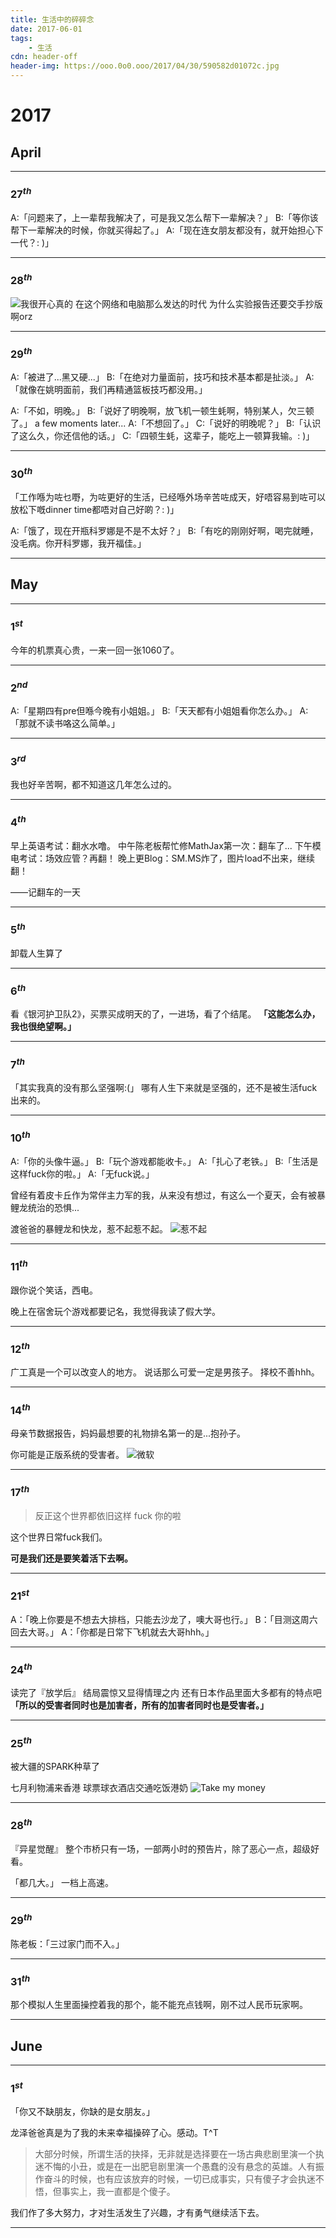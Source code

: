 ```yaml
---
title: 生活中的碎碎念
date: 2017-06-01
tags:
	- 生活
cdn: header-off
header-img: https://ooo.0o0.ooo/2017/04/30/590582d01072c.jpg
---
```


# 2017

## April

***

### $27^{th}$

A:「问题来了，上一辈帮我解决了，可是我又怎么帮下一辈解决？」
B:「等你该帮下一辈解决的时候，你就买得起了。」
A:「现在连女朋友都没有，就开始担心下一代？: )」
***

### $28^{th}$
![我很开心真的](https://ooo.0o0.ooo/2017/04/30/5905a939d1f53.jpg)
在这个网络和电脑那么发达的时代 为什么实验报告还要交手抄版啊orz
***

### $29^{th}$

A:「被进了...黑又硬...」
B:「在绝对力量面前，技巧和技术基本都是扯淡。」
A:「就像在姚明面前，我们再精通篮板技巧都没用。」

A:「不如，明晚。」
B:「说好了明晚啊，放飞机一顿生蚝啊，特别某人，欠三顿了。」
a few moments later...
A:「不想回了。」
C:「说好的明晚呢？」
B:「认识了这么久，你还信他的话。」
C:「四顿生蚝，这辈子，能吃上一顿算我输。: )」
***

### $30^{th}$

「工作喺为咗乜嘢，为咗更好的生活，已经喺外场辛苦咗成天，好唔容易到咗可以放松下嘅dinner time都唔对自己好啲？: )」

A:「饿了，现在开瓶科罗娜是不是不太好？」
B:「有吃的刚刚好啊，喝完就睡，没毛病。你开科罗娜，我开福佳。」
***

## May
***

### $1^{st}$

今年的机票真心贵，一来一回一张1060了。
***

### $2^{nd}$

A:「星期四有pre但喺今晚有小姐姐。」
B:「天天都有小姐姐看你怎么办。」
A:「那就不读书咯这么简单。」
***

### $3^{rd}$

我也好辛苦啊，都不知道这几年怎么过的。
***

### $4^{th}$

早上英语考试：翻水水噜。
中午陈老板帮忙修MathJax第一次：翻车了...
下午模电考试：场效应管？再翻！
晚上更Blog：SM.MS炸了，图片load不出来，继续翻！

——记翻车的一天
***

### $5^{th}$

卸载人生算了
***

### $6^{th}$

看《银河护卫队2》，买票买成明天的了，一进场，看了个结尾。
**「这能怎么办，我也很绝望啊。」**
***

### $7^{th}$

「其实我真的没有那么坚强啊:(」
哪有人生下来就是坚强的，还不是被生活fuck出来的。
***

### $10^{th}$

A:「你的头像牛逼。」
B:「玩个游戏都能收卡。」
A:「扎心了老铁。」
B:「生活是这样fuck你的啦。」
A:「无fuck说。」

曾经有着皮卡丘作为常伴主力军的我，从来没有想过，有这么一个夏天，会有被暴鲤龙统治的恐惧...

渡爸爸的暴鲤龙和快龙，惹不起惹不起。
![惹不起](https://ooo.0o0.ooo/2017/05/10/591324dfd8cf5.jpg)
***

### $11^{th}$

跟你说个笑话，西电。

晚上在宿舍玩个游戏都要记名，我觉得我读了假大学。
***

### $12^{th}$

广工真是一个可以改变人的地方。
说话那么可爱一定是男孩子。
择校不善hhh。
***

### $14^{th}$

母亲节数据报告，妈妈最想要的礼物排名第一的是...抱孙子。

你可能是正版系统的受害者。
![微软](https://ooo.0o0.ooo/2017/05/14/591873a71d524.jpg)
***

### $17^{th}$

>反正这个世界都依旧这样 fuck 你的啦

这个世界日常fuck我们。

**可是我们还是要笑着活下去啊。**
***

###  $21^{st}$

A：「晚上你要是不想去大排档，只能去沙龙了，噢大哥也行。」
B：「目测这周六回去大哥。」
A：「你都是日常下飞机就去大哥hhh。」
***

### $24^{th}$

读完了『放学后』
结局震惊又显得情理之内
还有日本作品里面大多都有的特点吧
**「所以的受害者同时也是加害者，所有的加害者同时也是受害者。」**
***

### $25^{th}$

被大疆的SPARK种草了

七月利物浦来香港
球票球衣酒店交通吃饭港奶
![Take my money](https://ooo.0o0.ooo/2017/04/03/58e26ea0b409b.jpg)
***

### $28^{th}$

『异星觉醒』
整个市桥只有一场，一部两小时的预告片，除了恶心一点，超级好看。


「都几大。」
一档上高速。
***

### $29^{th}$

陈老板：「三过家门而不入。」
***

### $31^{th}$

那个模拟人生里面操控着我的那个，能不能充点钱啊，刚不过人民币玩家啊。
***

## June
***

### $1^{st}$

「你又不缺朋友，你缺的是女朋友。」

龙泽爸爸真是为了我的未来幸福操碎了心。感动。T^T

>大部分时候，所谓生活的抉择，无非就是选择要在一场古典悲剧里演一个执迷不悔的小丑，或是在一出肥皂剧里演一个愚蠢的没有悬念的英雄。人有振作奋斗的时候，也有应该放弃的时候，一切已成事实，只有傻子才会执迷不悟，但事实上，我一直都是个傻子。

我们作了多大努力，才对生活发生了兴趣，才有勇气继续活下去。
***